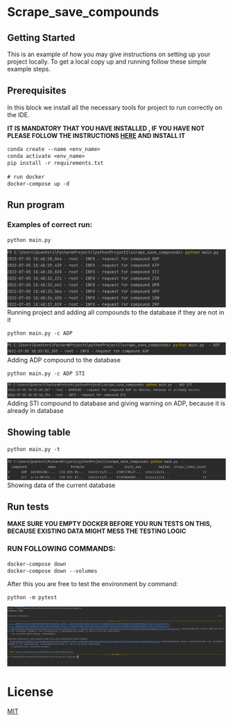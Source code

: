 
# Scrape_save_compounds  
  
## Getting Started  
  
This is an example of how you may give instructions on setting up your project locally. To get a local copy up and running follow these simple example steps.  
  
## Prerequisites  
  
In this block we install all the necessary tools for project to run correctly on the IDE.

**IT IS MANDATORY THAT YOU HAVE INSTALLED , IF YOU HAVE NOT PLEASE FOLLOW THE INSTRUCTIONS [HERE](https://www.docker.com/) AND INSTALL IT**
```  
conda create --name <env_name>  
conda activate <env_name>  
pip install -r requirements.txt  
  
# run docker  
docker-compose up -d  
```  
  
## Run program  



### Examples of correct run: 

```  
python main.py  
```  
![img_1.png](Images/img_1.png)
Running project and adding all compounds to the database if they are not in it

```  
python main.py -c ADP 
```   
![img_2.png](Images/img_2.png)
Adding ADP compound to the database
```  
python main.py -c ADP STI  
```  
![img_3.png](Images/img_3.png)
Adding STI compound to database and giving warning on ADP, because it is already in database



## Showing table  
```  
python main.py -t  
```  
![img_4.png](Images/img_4.png)
Showing data of the current database
  
## Run tests  

**MAKE SURE YOU EMPTY DOCKER BEFORE YOU RUN TESTS ON THIS, BECAUSE EXISTING DATA MIGHT MESS THE TESTING LOGIC**

### RUN FOLLOWING COMMANDS:


```  
docker-compose down 
docker-compose down --volumes
```  

After this you are free to test the environment by command:
  

```  
python -m pytest  
```  
![img_5.png](Images/img_5.png)


# License  
[MIT](https://choosealicense.com/licenses/mit/)